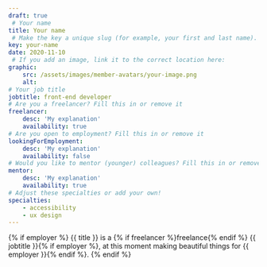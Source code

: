 ```yaml
---
draft: true
 # Your name
title: Your name
 # Make the key a unique slug (for example, your first and last name). This links the Dutch version to the English version of this page.
key: your-name
date: 2020-11-10
 # If you add an image, link it to the correct location here:
graphic:
    src: /assets/images/member-avatars/your-image.png
    alt:
# Your job title
jobtitle: front-end developer
# Are you a freelancer? Fill this in or remove it
freelancer: 
    desc: 'My explanation'
    availability: true
# Are you open to employment? Fill this in or remove it
lookingForEmployment: 
    desc: 'My explanation'
    availability: false
# Would you like to mentor (younger) colleagues? Fill this in or remove it
mentor: 
    desc: 'My explanation'
    availability: true
# Adjust these specialties or add your own!
specialties:
    - accessibility
    - ux design
---
```


{% if employer %}
{{ title }} is a {% if freelancer %}freelance{% endif %} {{ jobtitle }}{% if employer %}, at this moment making beautiful things for {{ employer }}{% endif %}.
{% endif %}
